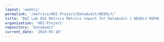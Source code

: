 ```yaml
---
layout: 'weekly'
permalink: '/metrics/HDI-Project/DataAudit/WEEKLY/'
title: 'DAI Lab OSS Metrics Metrics report for DataAudit | WEEKLY-REPORT-2020-05-10'
organization: 'HDI-Project'
repository: 'DataAudit'
current_date: '2020-05-10'
---
```

